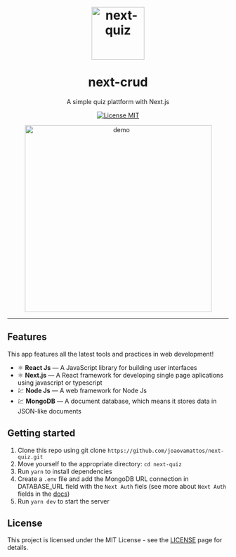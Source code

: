 <h1 align="center">
<br>
  <img src="https://user-images.githubusercontent.com/23246259/114738984-7acc9000-9d16-11eb-8187-ebd76f2789ed.png" alt="next-quiz" width="120">
<br>
<br>
next-crud
</h1>

<p align="center">A simple quiz plattform with Next.js</p>

<p align="center">
  <a href="https://opensource.org/licenses/MIT">
    <img src="https://img.shields.io/badge/License-MIT-blue.svg" alt="License MIT">
  </a>
</p>

<div align="center">
  <img src="https://user-images.githubusercontent.com/23246259/114738613-20333400-9d16-11eb-98a8-97207e00cf86.gif" alt="demo" height="425">
</div>

<hr />

## Features
This app features all the latest tools and practices in web development!

- ⚛️ **React Js** — A JavaScript library for building user interfaces
- ⚛️ **Next.js** — A React framework for developing single page aplications using javascript or typescript
- 💹 **Node Js** — A web framework for Node Js
- 💹 **MongoDB** — A document database, which means it stores data in JSON-like documents


## Getting started

1. Clone this repo using git clone `https://github.com/joaovamattos/next-quiz.git`
2. Move yourself to the appropriate directory: `cd next-quiz`
3. Run `yarn` to install dependencies
4. Create a `.env` file and add the MongoDB URL connection in DATABASE_URL field with the `Next Auth` fiels (see more about `Next Auth` fields in the [docs](https://next-auth.js.org/getting-started/introduction))   
5. Run `yarn dev` to start the server

## License

This project is licensed under the MIT License - see the [LICENSE](https://opensource.org/licenses/MIT) page for details.

